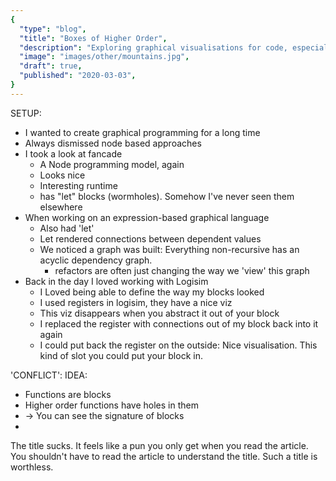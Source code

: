 ```yaml
---
{
  "type": "blog",
  "title": "Boxes of Higher Order",
  "description": "Exploring graphical visualisations for code, especially for functional programming, inspired by category theory visualisations.",
  "image": "images/other/mountains.jpg",
  "draft": true,
  "published": "2020-03-03",
}
---
```


SETUP:
* I wanted to create graphical programming for a long time
* Always dismissed node based approaches
* I took a look at fancade
  - A Node programming model, again
  - Looks nice
  - Interesting runtime
  - has "let" blocks (wormholes). Somehow I've never seen them elsewhere
* When working on an expression-based graphical language
  - Also had 'let'
  - Let rendered connections between dependent values
  - We noticed a graph was built: Everything non-recursive has an acyclic dependency graph.
    - refactors are often just changing the way we 'view' this graph
* Back in the day I loved working with Logisim
  - I Loved being able to define the way my blocks looked
  - I used registers in logisim, they have a nice viz
  - This viz disappears when you abstract it out of your block
  - I replaced the register with connections out of my block back into it again
  - I could put back the register on the outside: Nice visualisation. This kind of slot you could put your block in.

'CONFLICT': IDEA:
* Functions are blocks
* Higher order functions have holes in them
* -> You can see the signature of blocks
* 

The title sucks. It feels like a pun you only get when you read the article. You shouldn't have to read the article to understand the title. Such a title is worthless.
